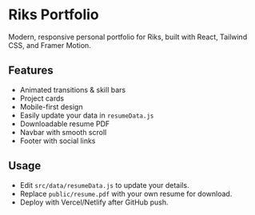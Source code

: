 # Riks Portfolio

Modern, responsive personal portfolio for Riks, built with React, Tailwind CSS, and Framer Motion.

## Features

- Animated transitions & skill bars
- Project cards
- Mobile-first design
- Easily update your data in `resumeData.js`
- Downloadable resume PDF
- Navbar with smooth scroll
- Footer with social links

## Usage

- Edit `src/data/resumeData.js` to update your details.
- Replace `public/resume.pdf` with your own resume for download.
- Deploy with Vercel/Netlify after GitHub push.
